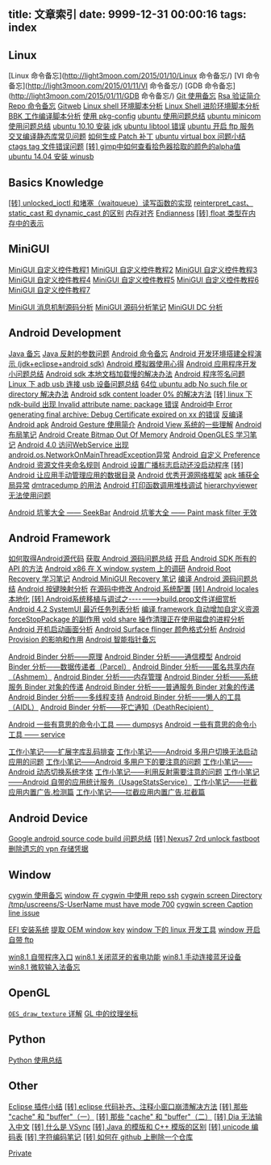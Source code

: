 ﻿title: 文章索引
date: 9999-12-31 00:00:16
tags: index
---

## Linux

[Linux 命令备忘](http://light3moon.com/2015/01/10/Linux 命令备忘/) 
[VI 命令备忘](http://light3moon.com/2015/01/11/VI 命令备忘/) 
[GDB 命令备忘](http://light3moon.com/2015/01/11/GDB 命令备忘/) 
[Git 使用备忘](http://mingming-killer.diandian.com/post/2012-11-22/40042456857 "Git 使用备忘") 
[Rsa 验证简介](http://mingming-killer.diandian.com/post/2012-02-05/40038873372 "Rsa 验证简介") 
[Repo 命令备忘](http://mingming-killer.diandian.com/post/2012-11-22/40042011560 "Repo 命令备忘") 
[Gitweb](http://mingming-killer.diandian.com/post/2012-11-22/40043642349 "Gitweb") 
[Linux shell 环境脚本分析](http://mingming-killer.diandian.com/post/2012-11-22/40042075236 "Linux shell 环境脚本分析") 
[Linux Shell 进阶环境脚本分析](http://mingming-killer.diandian.com/post/2012-11-22/40043951996 "Linux Shell 进阶环境脚本分析") 
[BBK 工作编译脚本分析](http://mingming-killer.diandian.com/post/2014-06-17/40062017517 "BBK 工作编译脚本分析") 
[使用 pkg-config](http://mingming-killer.diandian.com/post/2012-11-22/40043054888 "使用 pkg-config") 
[ubuntu 使用问题总结](http://mingming-killer.diandian.com/post/2013-08-26/40052382762 "ubuntu 使用问题总结") 
[ubuntu minicom 使用问题总结](http://mingming-killer.diandian.com/post/2014-01-02/40060636504 "ubuntu minicom 使用问题总结") 
[ubuntu 10.10 安装 jdk](http://mingming-killer.diandian.com/post/2012-11-22/40042514280 "ubuntu 10.10 安装 jdk") 
[ubuntu libtool 错误](http://mingming-killer.diandian.com/post/2012-11-22/40043865417 "ubuntu libtool 错误") 
[ubuntu 开启 ftp 服务](http://mingming-killer.diandian.com/post/2012-11-22/40043484831 "ubuntu 开启 ftp 服务") 
[交叉编译静态库常见问题](http://mingming-killer.diandian.com/post/2012-11-23/40042564359 "交叉编译静态库常见问题") 
[如何生成 Patch 补丁](http://mingming-killer.diandian.com/post/2012-11-23/40042110738 "如何生成 Patch 补丁") 
[ubuntu virtual box 问题小结](http://mingming-killer.diandian.com/post/2013-11-21/40060176284 "ubuntu virtual box 问题小结") 
[ctags tag 文件错误问题](http://mingming-killer.diandian.com/post/2014-08-24/40062768487 "ctags tag 文件错误问题") 
[[转] gimp中如何查看拾色器拾取的颜色的alpha值](http://mingming-killer.diandian.com/post/2014-09-22/40063041542 "[转] gimp中如何查看拾色器拾取的颜色的alpha值") 
[ubuntu 14.04 安装 winusb](http://mingming-killer.diandian.com/post/2014-10-22/40063223014 "ubuntu 14.04 安装 winusb") 


## Basics Knowledge

[[转] unlocked_ioctl 和堵塞（waitqueue）读写函数的实现](http://mingming-killer.diandian.com/post/2014-08-27/40062798062 "[转] unlocked_ioctl 和堵塞（waitqueue）读写函数的实现") 
[reinterpret_cast、static_cast 和 dynamic_cast 的区别](http://mingming-killer.diandian.com/post/2014-09-17/40062988353 "`reinterpret_cast`、`static_cast` 和 dynamic_cast 的区别") 
[内存对齐](http://mingming-killer.diandian.com/post/2014-06-19/40062039462 "内存对齐") 
[Endianness](http://mingming-killer.diandian.com/post/2014-09-17/40062988142 "Endianness") 
[[转] float 类型在内存中的表示](http://mingming-killer.diandian.com/post/2014-12-20/40065653992 "[转] float 类型在内存中的表示") 


## MiniGUI

[MiniGUI 自定义控件教程1](http://mingming-killer.diandian.com/post/2012-02-05/40039203768 "MiniGUI 自定义控件教程1") 
[MiniGUI 自定义控件教程2](http://mingming-killer.diandian.com/post/2012-02-05/40039960287 "MiniGUI 自定义控件教程2") 
[MiniGUI 自定义控件教程3](http://mingming-killer.diandian.com/post/2012-02-05/40039689836 "MiniGUI 自定义控件教程3") 
[MiniGUI 自定义控件教程4](http://mingming-killer.diandian.com/post/2012-02-05/40039394475 "MiniGUI 自定义控件教程4") 
[MiniGUI 自定义控件教程5](http://mingming-killer.diandian.com/post/2012-02-05/40039209884 "MiniGUI 自定义控件教程5") 
[MiniGUI 自定义控件教程6](http://mingming-killer.diandian.com/post/2012-02-05/40039209844 "MiniGUI 自定义控件教程6") 
[MiniGUI 自定义控件教程7](http://mingming-killer.diandian.com/post/2012-02-05/40038475199 "MiniGUI 自定义控件教程7") 

[MiniGUI 消息机制源码分析](http://mingming-killer.diandian.com/post/2012-11-23/40043726027 "MiniGUI 消息机制源码分析") 
[MiniGUI 源码分析笔记](http://mingming-killer.diandian.com/post/2012-11-23/40042541518 "MiniGUI 源码分析笔记") 
[MiniGUI DC 分析](http://mingming-killer.diandian.com/post/2012-11-23/40042205741 "MiniGUI DC 分析") 


## Android Development

[Java 备忘](http://mingming-killer.diandian.com/post/2012-11-23/40042118355 "Java 备忘") 
[Java 反射的参数问题](http://mingming-killer.diandian.com/post/2014-12-27/40065680516 "Java 反射的参数问题") 
[Android 命令备忘](http://mingming-killer.diandian.com/post/2013-10-30/40056056697 "Android 命令备忘") 
[Android 开发环境搭建全程演示 (jdk+eclipse+android sdk)](http://mingming-killer.diandian.com/post/2012-02-19/40038133438 "Android 开发环境搭建全程演示 (jdk+eclipse+android sdk)") 
[Android 模拟器使用心得](http://mingming-killer.diandian.com/post/2012-11-23/40043137292 "Android 模拟器使用心得") 
[Android 应用程序开发小问题总结](http://mingming-killer.diandian.com/post/2012-11-23/40042612750 "Android 应用程序开发小问题总结") 
[Android sdk 本地文档加载慢的解决办法](http://mingming-killer.diandian.com/post/2012-11-22/40042474656 "Android sdk 本地文档加载慢的解决办法") 
[Android 程序签名问题](http://mingming-killer.diandian.com/post/2012-04-09/40039374207 "Android 程序签名问题") 
[Linux 下 adb usb 连接 usb 设备问题总结](http://mingming-killer.diandian.com/post/2012-11-23/40043044175 "Linux 下 adb usb 连接 usb 设备问题总结") 
[64位 ubuntu adb No such file or directory 解决办法](http://mingming-killer.diandian.com/post/2013-08-26/40052345030 "64位 ubuntu adb No such file or directory 解决办法") 
[Android sdk content loader 0% 的解决方法](http://mingming-killer.diandian.com/post/2014-04-24/40061579231 "Android sdk content loader 0% 的解决方法") 
[[转] linux 下 ndk-build 出现 Invalid attribute name: package 错误](http://mingming-killer.diandian.com/post/2013-08-26/40053692186 "[转] linux 下 ndk-build 出现 Invalid attribute name: package 错误") 
[Android中 Error generating final archive: Debug Certificate expired on xx 的错误](http://mingming-killer.diandian.com/post/2011-07-24/40038165328 "Android中 Error generating final archive: Debug Certificate expired on xx 的错误") 
[反编译 Android apk](http://mingming-killer.diandian.com/post/2012-03-02/40038459637 "反编译 Android apk") 
[Android Gesture 使用简介](http://mingming-killer.diandian.com/post/2012-11-23/40042527201 "Android Gesture 使用简介") 
[Android View 系统的一些理解](http://mingming-killer.diandian.com/post/2012-08-21/40039695400 "Android View 系统的一些理解") 
[Android 布局笔记](http://mingming-killer.diandian.com/post/2012-11-23/40042020328 "Android 布局笔记") 
[Android Create Bitmap Out Of Memory](http://mingming-killer.diandian.com/post/2012-11-23/40043824662 "Android Create Bitmap Out Of Memory") 
[Android OpenGLES 学习笔记](http://mingming-killer.diandian.com/post/2012-08-21/40039904672 "Android OpenGLES 学习笔记") 
[Android 4.0 访问WebService 出现 android.os.NetworkOnMainThreadException异常](http://mingming-killer.diandian.com/post/2012-08-31/40038128935 "Android 4.0 访问WebService 出现 android.os.NetworkOnMainThreadException异常") 
[Android 自定义 Preference](http://mingming-killer.diandian.com/post/2012-11-23/40042795428 "Android 自定义 Preference") 
[Android 资源文件夹命名规则](http://mingming-killer.diandian.com/post/2014-05-04/40061663797 "Android 资源文件夹命名规则") 
[Android 设置广播标志启动还没启动程序](http://mingming-killer.diandian.com/post/2014-05-15/40061752791 "Android 设置广播标志启动还没启动程序") 
[[转] Android 让应用手动管理应用的数据目录](http://mingming-killer.diandian.com/post/2014-05-26/40061843062 "[转] Android 让应用手动管理应用的数据目录") 
[Android 优秀开源网络框架](http://mingming-killer.diandian.com/post/2014-05-26/40061842470 "Android 优秀开源网络框架") 
[apk 捕获全局异常](http://mingming-killer.diandian.com/post/2014-06-17/40062037390 "apk 捕获全局异常") 
[dmtracedump 的用法](http://mingming-killer.diandian.com/post/2014-07-22/40062251272 "dmtracedump 的用法") 
[Android 打印函数调用堆栈调试](http://mingming-killer.diandian.com/post/2014-07-28/40062314377 "Android 打印函数调用堆栈调试") 
[hierarchyviewer 无法使用问题](http://mingming-killer.diandian.com/post/2014-12-20/40065644503 "hierarchyviewer 无法使用问题") 

[Android 坑爹大全 —— SeekBar](http://mingming-killer.diandian.com/post/2014-08-13/40062497661 "Android 坑爹大全 —— SeekBar") 
[Android 坑爹大全 —— Paint mask filter 无效](http://mingming-killer.diandian.com/post/2014-09-19/40063020120 "Android 坑爹大全 —— Paint mask filter 无效") 


## Android Framework

[如何取得Android源代码](http://mingming-killer.diandian.com/post/2012-02-19/40038593763 "如何取得Android源代码") 
[获取 Android 源码问题总结](http://mingming-killer.diandian.com/post/2013-12-19/40060490947 "获取 Android 源码问题总结") 
[开启 Android SDK 所有的 API 的方法](http://mingming-killer.diandian.com/post/2012-11-23/40042629605 "开启 Android SDK 所有的 API 的方法") 
[Android x86 在 X window system 上的调研](http://mingming-killer.diandian.com/post/2012-11-23/40043597499 "Android x86 在 X window system 上的调研") 
[Android Root Recovery 学习笔记](http://mingming-killer.diandian.com/post/2012-08-21/40039144800 "Android Root Recovery 学习笔记") 
[Android MiniGUI Recovery 笔记](http://mingming-killer.diandian.com/post/2012-11-23/40042663361 "Android MiniGUI Recovery 笔记") 
[编译 Android 源码问题总结](http://mingming-killer.diandian.com/post/2012-11-23/40042370948 "编译 Android 源码问题总结") 
[Android 按键映射分析](http://mingming-killer.diandian.com/post/2012-11-23/40043260736 "Android 按键映射分析") 
[在源码中修改 Android 系统配置](http://mingming-killer.diandian.com/post/2013-09-02/40052117745 "在源码中修改 Android 系统配置") 
[[转] Android locales 本地化](http://mingming-killer.diandian.com/post/2013-11-14/40060119035 "[转] Android locales 本地化") 
[[转] Android系统移植与调试之------->build.prop文件详细赏析](http://mingming-killer.diandian.com/post/2013-11-15/40060103255 "[转] Android系统移植与调试之------->build.prop文件详细赏析") 
[Android 4.2 SystemUI 最近任务列表分析](http://mingming-killer.diandian.com/post/2014-04-28/40061628264 "Android 4.2 SystemUI 最近任务列表分析") 
[编译 framework 自动增加自定义资源](http://mingming-killer.diandian.com/post/2014-05-04/40061671114 "编译 framework 自动增加自定义资源") 
[forceStopPackage 的副作用](http://mingming-killer.diandian.com/post/2014-05-15/40061757929 "forceStopPackage 的副作用") 
[vold share 操作清理正在使用磁盘的进程分析](http://mingming-killer.diandian.com/post/2014-05-17/40061795955 "vold share 操作清理正在使用磁盘的进程分析") 
[Android 开机启动画面分析](http://mingming-killer.diandian.com/post/2014-05-20/40061810899 "Android 开机启动画面分析") 
[Android Surface flinger 颜色格式分析](http://mingming-killer.diandian.com/post/2014-05-31/40061867491 "Android Surface flinger 颜色格式分析") 
[Android Provision 的影响和作用](http://mingming-killer.diandian.com/post/2014-09-09/40062912287 "Android Provision 的影响和作用") 
[Android 智能指针备忘](http://mingming-killer.diandian.com/post/2014-06-17/40062011119 "Android 智能指针备忘") 

[Android Binder 分析——原理](http://mingming-killer.diandian.com/post/2014-08-22/40062739695 "Android Binder 分析——原理") 
[Android Binder 分析——通信模型](http://mingming-killer.diandian.com/post/2014-09-12/40062959178 "Android Binder 分析——通信模型") 
[Android Binder 分析——数据传递者（Parcel）](http://mingming-killer.diandian.com/post/2014-09-23/40063048909 "Android Binder 分析——数据传递者（Parcel）") 
[Android Binder 分析——匿名共享内存（Ashmem）](http://mingming-killer.diandian.com/post/2014-10-31/40063291795 "Android Binder 分析——匿名共享内存（Ashmem）") 
[Android Binder 分析——内存管理](http://mingming-killer.diandian.com/post/2014-10-11/40063168555 "Android Binder 分析——内存管理") 
[Android Binder 分析——系统服务 Binder 对象的传递](http://mingming-killer.diandian.com/post/2014-08-27/40062814789 "Android Binder 分析——系统服务 Binder 对象的传递") 
[Android Binder 分析——普通服务 Binder 对象的传递](http://mingming-killer.diandian.com/post/2014-11-08/40063333232 "Android Binder 分析——普通服务 Binder 对象的传递") 
[Android Binder 分析——多线程支持](http://mingming-killer.diandian.com/post/2014-08-19/40062702434 "Android Binder 分析——多线程支持") 
[Android Binder 分析——懒人的工具（AIDL）](http://mingming-killer.diandian.com/post/2014-08-04/40062388014 "Android Binder 分析——懒人的工具（AIDL）") 
[Android Binder 分析——死亡通知（DeathRecipient）](http://mingming-killer.diandian.com/post/2014-11-19/40064430905 "Android Binder 分析——死亡通知（DeathRecipient）") 

[Android 一些有意思的命令小工具 —— dumpsys](http://mingming-killer.diandian.com/post/2014-12-22/40065669072 "Android 一些有意思的命令小工具 —— dumpsys") 
[Android 一些有意思的命令小工具 —— service](http://mingming-killer.diandian.com/post/2014-12-20/40065655791 "Android 一些有意思的命令小工具 —— service") 

[工作小笔记——扩展字库乱码排查](http://mingming-killer.diandian.com/post/2014-08-08/40062437624 "工作小笔记——扩展字库乱码排查") 
[工作小笔记——Android 多用户切换无法启动应用的问题](http://mingming-killer.diandian.com/post/2014-10-08/40063121053 "工作小笔记——Android 多用户切换无法启动应用的问题") 
[工作小笔记——Android 多用户下的要注意的问题](http://mingming-killer.diandian.com/post/2014-10-09/40063130162 "工作小笔记——Android 多用户下的要注意的问题") 
[工作小笔记——Android 动态切换系统字体](http://mingming-killer.diandian.com/post/2014-10-23/40063248496 "工作小笔记——Android 动态切换系统字体") 
[工作小笔记——利用反射需要注意的问题](http://mingming-killer.diandian.com/post/2014-10-28/40063279653 "工作小笔记——利用反射需要注意的问题") 
[工作小笔记——Android 自带的应用统计服务（UsageStatsService）](http://mingming-killer.diandian.com/post/2014-12-22/40065676359 "工作小笔记——Android 自带的应用统计服务（UsageStatsService）") 
[工作小笔记——拦截应用内置广告.检测篇](http://mingming-killer.diandian.com/post/2014-11-24/40064455886 "工作小笔记——拦截应用内置广告.检测篇") 
[工作小笔记——拦截应用内置广告.拦截篇](http://mingming-killer.diandian.com/post/2014-12-27/40065701903 "工作小笔记——拦截应用内置广告.拦截篇") 


## Android Device

[Google android source code build 问题总结](http://mingming-killer.diandian.com/post/2014-01-08/40060697037 "Google android source code build 问题总结") 
[[转] Nexus7 2rd unlock fastboot](http://mingming-killer.diandian.com/post/2013-12-16/40060463270 "[转] Nexus7 2rd unlock fastboot") 
[删除遗忘的 vpn 存储凭据](http://mingming-killer.diandian.com/post/2014-12-01/40065502652 "删除遗忘的 vpn 存储凭据") 


## Window

[cygwin 使用备忘](http://mingming-killer.diandian.com/post/2013-07-27/40051133099 "cygwin 使用备忘") 
[window 在 cygwin 中使用 repo ssh](http://mingming-killer.diandian.com/post/2012-11-22/40042324975 "window 在 cygwin 中使用 repo ssh") 
[cygwin screen Directory /tmp/uscreens/S-UserName must have mode 700](http://mingming-killer.diandian.com/post/2014-05-01/40061664796 "cygwin screen Directory /tmp/uscreens/S-UserName must have mode 700") 
[cygwin screen Caption line issue](http://mingming-killer.diandian.com/post/2014-05-02/40061657220 "cygwin screen Caption line issue") 

[EFI 安装系统](http://mingming-killer.diandian.com/post/2014-05-02/40061677452 "EFI 安装系统") 
[提取 OEM window key](http://mingming-killer.diandian.com/post/2014-06-17/40062038137 "提取 OEM window key") 
[window 下的 linux 开发工具](http://mingming-killer.diandian.com/post/2012-11-22/40043529497 "window 下的 linux 开发工具") 
[window 开启自带 ftp](http://mingming-killer.diandian.com/post/2012-11-22/40043063359 "window 开启自带 ftp") 

[win8.1 自带程序入口](http://mingming-killer.diandian.com/post/2014-02-03/40060915144 "win8.1 自带程序入口") 
[win8.1 关闭蓝牙的省电功能](http://mingming-killer.diandian.com/post/2014-08-22/40062749280 "win8.1 关闭蓝牙的省电功能") 
[win8.1 手动连接蓝牙设备](http://mingming-killer.diandian.com/post/2014-09-18/40062981165 "win8.1 手动连接蓝牙设备") 
[win8.1 微软输入法备忘](http://mingming-killer.diandian.com/post/2014-12-31/40065717557 "win8.1 微软输入法备忘") 


## OpenGL

[`OES_draw_texture` 详解](http://mingming-killer.diandian.com/post/2013-11-03/40056620141 "`OES_draw_texture 详解`") 
[GL 中的纹理坐标](http://mingming-killer.diandian.com/post/2014-06-13/40062006061 "GL 中的纹理坐标") 


## Python

[Python 使用总结](http://mingming-killer.diandian.com/post/2014-01-07/40060700011 "Python 使用总结") 


## Other

[Eclipse 插件小结](http://mingming-killer.diandian.com/post/2012-11-22/40042628884 "Eclipse 插件小结") 
[[转] eclipse 代码补齐、注释小窗口崩溃解决方法](http://mingming-killer.diandian.com/post/2014-04-26/40061615417 "[转] eclipse 代码补齐、注释小窗口崩溃解决方法") 
[[转] 那些 "cache" 和 "buffer"（一）](http://mingming-killer.diandian.com/post/2012-11-22/40043627359 "[转] 那些 cache 和 buffer（一）") 
[[转] 那些 "cache" 和 "buffer"（二）](http://mingming-killer.diandian.com/post/2012-11-22/40043851115 "[转] 那些 cache 和 buffer（二）") 
[[转] Dia 无法输入中文](http://mingming-killer.diandian.com/post/2012-12-11/40046147033 "[转] Dia 无法输入中文") 
[[转] 什么是 VSync](http://mingming-killer.diandian.com/post/2014-06-17/40062018531 "[转] 什么是 VSync") 
[[转] Java 的模版和 C++ 模版的区别](http://mingming-killer.diandian.com/post/2014-06-20/40062030713 "[转] Java 的模版和 C++ 模版的区别") 
[[转] unicode 编码表](http://mingming-killer.diandian.com/post/2014-08-08/40062434087 "[转] unicode 编码表") 
[[转] 字符编码笔记](http://mingming-killer.diandian.com/post/2014-08-08/40062440589 "[转] 字符编码笔记") 
[[转] 如何在 github 上删除一个仓库](http://mingming-killer.diandian.com/post/2014-11-25/40064450570 "[转] 如何在 github 上删除一个仓库") 



[Private](http://mingming-killer.diandian.com/post/2012-11-22/40042558341 "Private") 